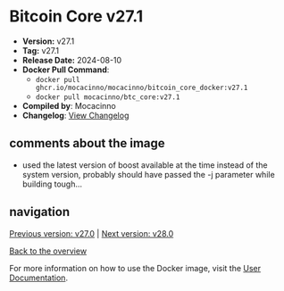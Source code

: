 # Bitcoin Core v27.1

- **Version:** v27.1
- **Tag:** v27.1
- **Release Date:** 2024-08-10
- **Docker Pull Command**:
  - `docker pull ghcr.io/mocacinno/mocacinno/bitcoin_core_docker:v27.1`
  - `docker pull mocacinno/btc_core:v27.1`
- **Compiled by**: Mocacinno
- **Changelog**: [View Changelog](https://github.com/bitcoin/bitcoin/blob/v27.1/doc/release-notes.md)

## comments about the image

- used the latest version of boost available at the time instead of the system version, probably should have passed the -j parameter while building tough...

## navigation

[Previous version: v27.0](./v27.0.md) | [Next version: v28.0](./v28.0.md)

[Back to the overview](./Readme.md)

For more information on how to use the Docker image, visit the [User Documentation](../userdocs/Readme.md).
